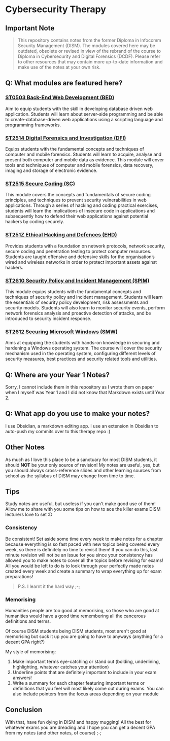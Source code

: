 # Cybersecurity Therapy
## Important Note
> This repository contains notes from the former Diploma in Infocomm Security Management (DISM). The modules covered here may be outdated, obsolete or revised in view of the rebrand of the course to Diploma in Cybersecurity and Digital Forensics (DCDF). Please refer to other resources that may contain more up-to-date information and make use of the notes at your own risk.

## Q: What modules are featured here?
### [ST0503 Back-End Web Development (BED)](/BED)
Aim to equip students with the skill in developing database driven web application. Students will learn about server-side programming and be able to create-database-driven web applications using a scripting language and programming frameworks.

### [ST2514 Digital Forensics and Investigation (DFI)](/DFI)
Equips students with the fundamental concepts and techniques of computer and mobile forensics. Students will learn to acquire, analyse and present both computer and mobile data as evidence. This module will cover tools and techniques of computer and mobile forensics, data recovery, imaging and storage of electronic evidence.

### [ST2515 Secure Coding (SC)](/SC)
This module covers the concepts and fundamentals of secure coding principles, and techniques to prevent security vulnerabilities in web applications. Through a series of hacking and coding practical exercises, students will learn the implications of insecure code in applications and subsequently how to defend their web applications against potential hackers by coding securely.

### [ST251Z Ethical Hacking and Defences (EHD)](/EHD)
Provides students with a foundation on network protocols, network security, secure coding and penetration testing to protect computer resources. Students are taught offensive and defensive skills for the organisation’s wired and wireless networks in order to protect important assets against hackers.

### [ST2610 Security Policy and Incident Management (SPIM)](/SPIM)
This module equips students with the fundamental concepts and techniques of security policy and incident management. Students will learn the essentials of security policy development, risk assessments and security models. Students will also learn to monitor security events, perform network forensics analysis and proactive detection of attacks, and be introduced to security incident response.

### [ST2612 Securing Microsoft Windows (SMW)](/SMW)
Aims at equipping the students with hands-on knowledge in securing and hardening a Windows operating system. The course will cover the security mechanism used in the operating system, configuring different levels of security measures, best practices and security related tools and utilities.

## Q: Where are your Year 1 Notes?
Sorry, I cannot include them in this repository as I wrote them on paper when I myself was Year 1 and I did not know that Markdown exists until Year 2.

## Q: What app do you use to make your notes?
I use Obsidian, a markdown editing app. I use an extension in Obsidian to auto-push my commits over to this therapy repo :)

## Other Notes
As much as I love this place to be a sanctuary for most DISM students, it should **NOT** be your only source of revision! My notes are useful, yes, but you should always cross-reference slides and other learning sources from school as the syllabus of DISM may change from time to time.

## Tips
Study notes are useful, but useless if you can't make good use of them! Allow me to share with you some tips on how to ace the killer exams DISM lecturers love to set :D

### Consistency
Be consistent! Set aside some time every week to make notes for a chapter because everything is so fast paced with new topics being covered every week, so there is definitely no time to revisit them! If you can do this, last minute revision will not be an issue for you since your consistency has allowed you to make notes to cover all the topics before revising for exams! All you would be left to do is to look through your perfectly made notes created every week and create a summary to wrap everything up for exam preparations!

> P.S. I learnt it the hard way ;-;

### Memorising
Humanities people are too good at memorising, so those who are good at humanities would have a good time remembering all the cancerous definitions and terms.

Of course DISM students being DISM students, most aren't good at memorising but suck it up you are going to have to anyways (anything for a 
decent GPA right?)

My style of memorising:
1. Make important terms eye-catching or stand out (bolding, underlining, highlighting, whatever catches your attention)
2. Underline points that are definitely important to include in your exam answers!
3. Write a summary for each chapter featuring important terms or definitions that you feel will most likely come out during exams. You can also include pointers from the focus areas depending on your module

## Conclusion
With that, have fun dying in DISM and happy mugging! All the best for whatever exams you are dreading and I hope you can get a decent GPA from my notes (and other notes, of course) ;-; 
